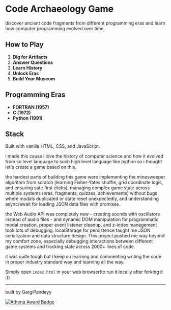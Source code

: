 # Code Archaeology Game

discover ancient code fragments from different programming eras and learn how computer programming evolved over time.

## How to Play

1. **Dig for Artifacts**
2. **Answer Questions**
3. **Learn History**
4. **Unlock Eras**
5. **Build Your Museum**

## Programming Eras

- **FORTRAN (1957)**
- **C (1972)**
- **Python (1991)**

## Stack

Built with vanilla HTML, CSS, and JavaScript.

i made this cause i love the history of computer science and how it evolved from so level language to such high level language like python so i thought let's create a game based on this. 

the hardest parts of building this game were implementing the minesweeper algorithm from scratch (learning Fisher-Yates shuffle, grid coordinate logic, and ensuring safe first clicks), managing complex game state across multiple systems (eras, fragments, quizzes, achievements) without bugs where modals duplicated or state reset unexpectedly, and understanding async/await for loading JSON data files with promises. 

the Web Audio API was completely new - creating sounds with oscillators instead of audio files - and dynamic DOM manipulation for programmatic modal creation, proper event listener cleanup, and z-index management took lots of debugging. localStorage for persistence taught me JSON serialization and data structure design. This project pushed me way beyond my comfort zone, especially debugging interactions between different game systems and tracking state across 2000+ lines of code.

it was quite tough but i keep on learning and commenting writing the code in proper industry standard way and learning all the way.

Simply open `index.html` in your web browser(to run it locally after forking it :)) 

---
built by GargiPandeyy

[![Athena Award Badge](https://img.shields.io/endpoint?url=https%3A%2F%2Faward.athena.hackclub.com%2Fapi%2Fbadge)](https://award.athena.hackclub.com?utm_source=readme)
